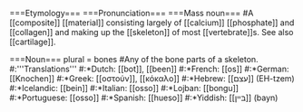 ===Etymology===
===Pronunciation===
===Mass noun===
#A [[composite]] [[material]] consisting largely of [[calcium]] [[phosphate]] and [[collagen]] and making up the [[skeleton]] of most [[vertebrate]]s. See also [[cartilage]]. 

===Noun===
plural = bones
#Any of the bone parts of a skeleton.
#:'''Translations'''
#:*Dutch: [[bot]], [[been]]
#:*French: [[os]]
#:*German: [[Knochen]]
#:*Greek: [[οστούν]], [[κόκαλο]]
#:*Hebrew: [[עצם]] (EH-tzem)
#:*Icelandic: [[bein]]
#:*Italian: [[osso]]
#:*Lojban: [[bongu]]
#:*Portuguese: [[osso]]
#:*Spanish: [[hueso]]
#:*Yiddish: [[בּײן]] (bayn)